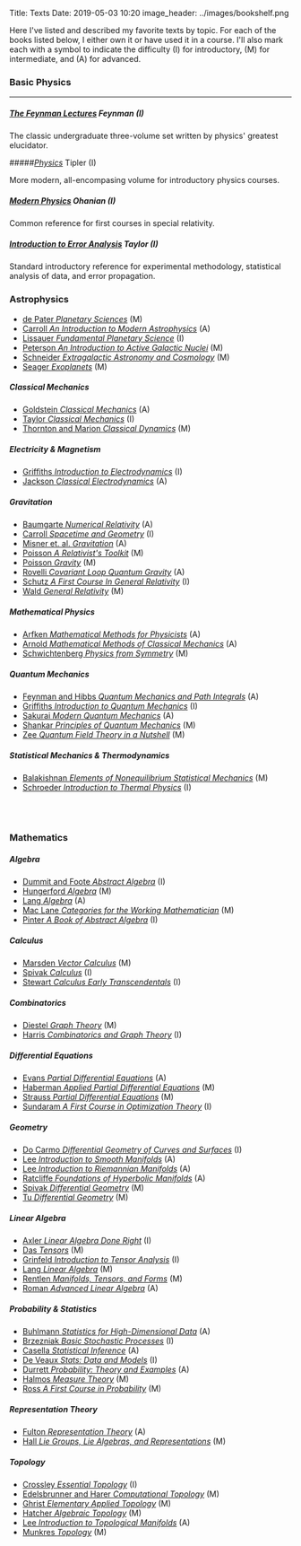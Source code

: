 Title: Texts 
Date: 2019-05-03 10:20 
image_header: ../images/bookshelf.png

Here I've listed and described my favorite texts by topic. For each of the books listed below, I either own it or have
used it in a course. I'll also mark each with a symbol to indicate the difficulty (I) for introductory, (M) for
intermediate, and (A) for advanced.

### Basic Physics
<hr>

##### [_The Feynman Lectures_](https://amzn.to/2VGYoQv) Feynman (I)

The classic undergraduate three-volume set written by physics' greatest elucidator.

#####[_Physics_](https://amzn.to/2H3nJfG) Tipler (I)

More modern, all-encompasing volume for introductory physics courses.

##### [_Modern Physics_](https://amzn.to/2JfgnqP) Ohanian (I)

Common reference for first courses in special relativity.

##### [_Introduction to Error Analysis_](https://amzn.to/2Y9kj0t) Taylor (I)

Standard introductory reference for experimental methodology, statistical analysis of data, and error propagation.



### Astrophysics

- [de Pater _Planetary Sciences_](https://amzn.to/2DNjSkS) (M)
- [Carroll _An Introduction to Modern Astrophysics_](https://amzn.to/2Vc3u86) (A)
- [Lissauer _Fundamental Planetary Science_](https://amzn.to/2WopnNQ) (I)
- [Peterson _An Introduction to Active Galactic Nuclei_](https://amzn.to/2LjPq7W) (M)
- [Schneider _Extragalactic Astronomy and Cosmology_](https://amzn.to/2VQsf9z) (M)
- [Seager _Exoplanets_](https://amzn.to/2DOfPop) (M)

##### Classical Mechanics

- [Goldstein _Classical Mechanics_](https://amzn.to/2Jh4iRR) (A)
- [Taylor _Classical Mechanics_](https://amzn.to/2DOKHFb) (I)
- [Thornton and Marion _Classical Dynamics_](https://amzn.to/2VcPYB3) (M)

##### Electricity & Magnetism

- [Griffiths _Introduction to Electrodynamics_](https://amzn.to/2LjSvF7) (I)
- [Jackson _Classical Electrodynamics_](https://amzn.to/2PO7rdk) (A)

##### Gravitation

- [Baumgarte _Numerical Relativity_](https://amzn.to/2DNEyci) (A)
- [Carroll _Spacetime and Geometry_](https://amzn.to/2DN31hL) (I)
- [Misner et. al. _Gravitation_](https://amzn.to/2H0Tm9F) (A)
- [Poisson _A Relativist's Toolkit_](https://amzn.to/2H262gr) (M)
- [Poisson _Gravity_](https://amzn.to/2Jg7xsX) (M)
- [Rovelli _Covariant Loop Quantum Gravity_](https://amzn.to/2WnIZBV) (A)
- [Schutz _A First Course In General Relativity_](https://amzn.to/2VJ03VM) (I)
- [Wald _General Relativity_](https://amzn.to/2LldLu7) (M)

##### Mathematical Physics

- [Arfken _Mathematical Methods for Physicists_](https://amzn.to/2DOLNk7) (A)
- [Arnold _Mathematical Methods of Classical Mechanics_](https://amzn.to/2Lnp7hn) (A)
- [Schwichtenberg _Physics from Symmetry_](https://amzn.to/2VQsDF3) (M)

##### Quantum Mechanics

- [Feynman and Hibbs _Quantum Mechanics and Path Integrals_](https://amzn.to/2Y3TSsV) (A)
- [Griffiths _Introduction to Quantum Mechanics_](https://amzn.to/2DOAMiT) (I)
- [Sakurai _Modern Quantum Mechanics_](https://amzn.to/2WiTnL8) (A)
- [Shankar _Principles of Quantum Mechanics_](https://amzn.to/2VHqfA5) (M)
- [Zee _Quantum Field Theory in a Nutshell_](https://amzn.to/2LAQ5Cj) (M)

##### Statistical Mechanics & Thermodynamics

- [Balakishnan _Elements of Nonequilibrium Statistical Mechanics_](https://amzn.to/2DNnUcC) (M)
- [Schroeder _Introduction to Thermal Physics_](https://amzn.to/2VECzkP) (I)

<br>
<br>

### Mathematics

##### Algebra

- [Dummit and Foote _Abstract Algebra_](https://amzn.to/2Vk3CTe) (I)
- [Hungerford _Algebra_](https://amzn.to/2VMu7ji) (M)
- [Lang _Algebra_](https://amzn.to/2DNslo2) (A)
- [Mac Lane _Categories for the Working Mathematician_](https://amzn.to/2GVRTQt) (M)
- [Pinter _A Book of Abstract Algebra_](https://amzn.to/2DMolE9) (I)

##### Calculus

- [Marsden _Vector Calculus_](https://amzn.to/2GUCAYv) (M)
- [Spivak _Calculus_](https://amzn.to/2JeGu0R) (I)
- [Stewart _Calculus Early Transcendentals_](https://amzn.to/2DNNPBf) (I)

##### Combinatorics

- [Diestel _Graph Theory_](https://amzn.to/2H0sTZz) (M)
- [Harris _Combinatorics and Graph Theory_](https://amzn.to/2Vc1T26) (I)

##### Differential Equations

- [Evans _Partial Differential Equations_](https://amzn.to/2ZUPzln) (A)
- [Haberman _Applied Partial Differential Equations_](https://amzn.to/2VFZV9H) (M)
- [Strauss _Partial Differential Equations_](https://amzn.to/2DLMLh4) (M)
- [Sundaram _A First Course in Optimization Theory_](https://amzn.to/2VMAh2U) (I)

##### Geometry

- [Do Carmo _Differential Geometry of Curves and Surfaces_](https://amzn.to/2V0H4lg) (I)
- [Lee _Introduction to Smooth Manifolds_](https://amzn.to/2VBhwQb) (A)
- [Lee _Introduction to Riemannian Manifolds_](https://amzn.to/2VcDYja) (A)
- [Ratcliffe _Foundations of Hyperbolic Manifolds_](https://amzn.to/2vCxhYh) (A)
- [Spivak _Differential Geometry_](https://amzn.to/2LnUeJp) (M)
- [Tu _Differential Geometry_](https://amzn.to/2vEjyQG) (M)

##### Linear Algebra

- [Axler _Linear Algebra Done Right_](https://amzn.to/2VcE628) (I)
- [Das _Tensors_](https://amzn.to/2VeMtKv) (M)
- [Grinfeld _Introduction to Tensor Analysis_](https://amzn.to/2VgIxsA) (I)
- [Lang _Linear Algebra_](https://amzn.to/2VJBw31) (M)
- [Rentlen _Manifolds, Tensors, and Forms_](https://amzn.to/2VNH24u) (M)
- [Roman _Advanced Linear Algebra_](https://amzn.to/2VGXC63) (A)

##### Probability & Statistics

- [Buhlmann _Statistics for High-Dimensional Data_](https://amzn.to/2VI6Wqu) (A)
- [Brzezniak _Basic Stochastic Processes_](https://amzn.to/2LhWlyq) (I)
- [Casella _Statistical Inference_](https://amzn.to/2VIRGtq) (A)
- [De Veaux _Stats: Data and Models_](https://amzn.to/2LjOIaM) (I)
- [Durrett _Probability: Theory and Examples_](https://amzn.to/2vCxZVy) (A)
- [Halmos _Measure Theory_](https://amzn.to/2LjRHjz) (M)
- [Ross _A First Course in Probability_](https://amzn.to/2H1ompW) (M)

##### Representation Theory

- [Fulton _Representation Theory_](https://amzn.to/2VgKa9G) (A)
- [Hall _Lie Groups, Lie Algebras, and Representations_](https://amzn.to/2Vg63Gg) (M)

##### Topology

- [Crossley _Essential Topology_](https://amzn.to/2Vdj6bB) (I)
- [Edelsbrunner and Harer _Computational Topology_](https://amzn.to/2VDxx8d) (M)
- [Ghrist _Elementary Applied Topology_](https://amzn.to/2DNQnzj) (M)
- [Hatcher _Algebraic Topology_](https://amzn.to/2VeNfHp) (M)
- [Lee _Introduction to Topological Manifolds_](https://amzn.to/2VNdLqA) (A)
- [Munkres _Topology_](https://amzn.to/2DHWODZ) (M)

<br>


<br>
<br>
